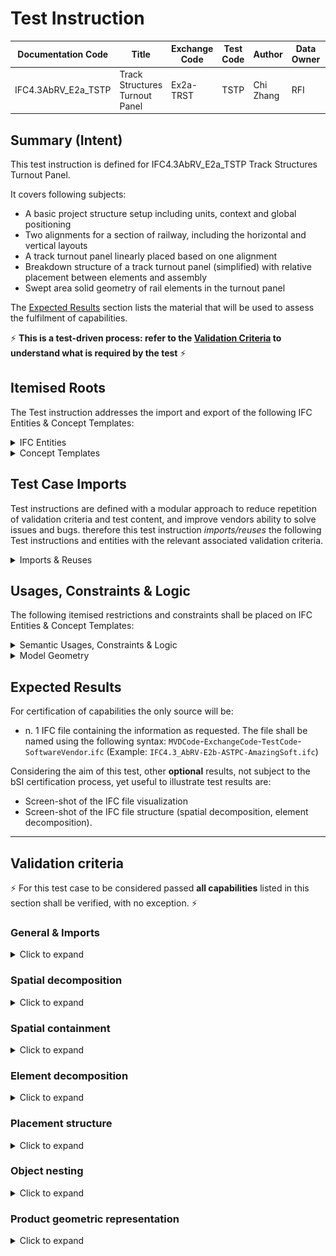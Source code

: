 # Test Instruction

| Documentation Code   | Title                                          | Exchange Code | Test Code | Author          | Data Owner | Version | Date       |
|----------------------|------------------------------------------------|---------------|-----------| ----------------|------------|---------|------------|
| IFC4.3AbRV_E2a_TSTP   | Track Structures Turnout Panel                      | Ex2a-TRST            | TSTP      | Chi Zhang    | RFI        | 1.0     | 09.02.2022 |


## Summary (Intent)

This test instruction is defined for IFC4.3AbRV_E2a_TSTP Track Structures Turnout Panel.

It covers following subjects:
- A basic project structure setup including units, context and global positioning
- Two alignments for a section of railway, including the horizontal and vertical layouts
- A track turnout panel linearly placed based on one alignment
- Breakdown structure of a track turnout panel (simplified) with relative placement between elements and assembly
- Swept area solid geometry of rail elements in the turnout panel

The [Expected Results](#Expected-Results) section lists the material that will be used to assess the fulfilment of capabilities.

:zap: **This is a test-driven process: refer to the [Validation Criteria](#Validation-Criteria) to understand what is required by the test** :zap:

## Itemised Roots

The Test instruction addresses the import and export of the following IFC Entities & Concept Templates:

<details><summary>IFC Entities</summary>

These entities represent a test-specific subset of the wider AbRV_Ex exchange and the overall AbRV MVD. **The scope of the test shall not be used as a definitive scope of the exchange, or of the entire MVD.**

- Inherited from imported tests:
  - *IfcProject*
  - *IfcSite*
  - *IfcRailway*
  - *IfcAlignment*
  - *IfcAlignmentHorizontal*
  - *IfcAlignmentVertical*
  - *IfcAlignmentSegment*

- For this test instruction:
  - *IfcRailwayPart*
  - *IfcElementAssembly*
  - *IfcTrackElement*
  - *IfcRail*
  - *IfcMechnicalFastner*
  - *IfcFastener*
  - *IfcReferent*


</details>

<details><summary>Concept Templates</summary>

These concept templates represent a test-specific subset of the wider AbRV_Ex exchange and the overall AbRV MVD, that must be correctly exported to meet the validation criteria. **The scope of the test shall not be used as a definitive scope of the exchange, or of the entire MVD.**

- Inherited from imported tests:
  - *Project Units*
  - *Project Representation Context*
  - *Project Global Positioning*
  - *Spatial Decomposition*
  - *Spatial Composition*
  - *Alignment Layout*
  - *Alignment Geometry Gradient*
  - *Spatial Container*
  - *Product Local Placement*
  - *Object User Identity*
  - *Software Identity*
  - *Axis Geometry*
  
- For this test instruction:
  - *Product Linear Placement*
  - *Object Predefined Type*
  - *Element Composition*
  - *Element Decomposition*
  - *Product Relative Positioning*
  - *Product Span Positioning*
  - *Spatial Containment*
  - *Body AdvancedSwept Directrix Geometry*
  - *Body Tessallated Geometry*
  - *Object Typing*
  - *Type Body Tessellated Geometry*

</details>

## Test Case Imports
Test instructions are defined with a modular approach to reduce repetition of validation criteria and test content, and improve vendors ability to solve issues and bugs. therefore this test instruction *imports/reuses* the following Test instructions and entities with the relevant associated validation criteria.

<details><summary>Imports & Reuses</summary>

| TI Code                                  | Test Instruction Title    | Comments                     |
|------------------------------------------|---------------------------|------------------------------|
| [IFC4.3AbRV_E1_AL22](../../E2a-TRST/AL22) | (RFI) Two alignments without cant       | As outlined in the dataset Imported Entities Table |

</details>

## Usages, Constraints & Logic
The following itemised restrictions and constraints shall be placed on IFC Entities & Concept Templates:

<details><summary>Semantic Usages, Constraints & Logic</summary>

The following itemised Usages, Constraints & Logic are normative entries within the AbRV MVD and MUST be satisfied to meet the defined validation criteria

</details>

<details><summary>Model Geometry</summary>
The Test case requires the following additional checks related to Model Geometry:

- *Constraint*

</details>

## Expected Results

For certification of capabilities the only source will be:

- n. 1 IFC file containing the information as requested. The file shall be named using the following syntax: `MVDCode`-`ExchangeCode`-`TestCode`-`SoftwareVendor`.`ifc` (Example: `IFC4.3_AbRV-E2b-ASTPC-AmazingSoft.ifc`)

Considering the aim of this test, other **optional** results, not subject to the bSI certification process, yet useful to illustrate test results are:
- Screen-shot of the IFC file visualization
- Screen-shot of the IFC file structure (spatial decomposition, element decomposition).

---

## Validation criteria
:zap: For this test case to be considered passed **all capabilities** listed in this section shall be verified, with no exception. :zap:

### General & Imports

<details><summary>Click to expand</summary>

- All the concept templates must be correctly implemented as presented in the validation criteria
- At least 1 instance of each entity listed in [Itemised Roots](#Itemised-Roots) is present in the file.


#### Imports
| **TI Code**        | **Criteria Codes** | *COMMENT**                                         |
|--------------------|--------------------|----------------------------------------------------|
| IFC4.3AbRV_E1_AL22 | ALL CRITERIA       | As outlined in the dataset [Imported Entities Table](Dataset/README.md#Imported-Entities-Table) |


#### General

| **RULE ID** | **CRITERIA**                                                      | **VALUE [examples]**  | **ENTITY (if applicable)** | **CT (if applicable)**     |
|-------------|-------------------------------------------------------------------|-----------------------|----------------------------|----------------------------|
| GENE_00     | All validation criteria of precondition's tests shall be verified |                       | na                         | na                         |
| GENE_01     | All requested entities (and attributes) exist in file             | As per Entities Table | na                         | na                         |
</details>
	
### Spatial decomposition

<details><summary>Click to expand</summary>

| **RULE ID** | **CRITERIA**                      | **VALUE [examples]**               | **ENTITY (if applicable)** | **CT (if applicable)** |
|-------------|-----------------------------------|------------------------------------|----------------------------|------------------------|
| SDEC_01     | Spatial decomposition is verified | As per Spatial Decomposition Table | na                         | Spatial Decomposition  |

> **Acceptance criteria**: For the **Spatial decomposition** capability, the validation procedure must verify that a Parent Element of the requested type aggregates (via `IfcRelAggregates`) exactly a given number of Child Elements of the requested type, no more and no less.


- IfcProject
  - IfcSite
    - IfcRailway
	
</details>

### Spatial containment
	
<details><summary>Click to expand</summary>

| **RULE ID** | **CRITERIA**                    | **VALUE [examples]**             | **ENTITY (if applicable)** | **CT (if applicable)** |
|-------------|---------------------------------|----------------------------------|----------------------------|------------------------|
| SCON_01     | Spatial containment is verified | As per Spatial Containment Table | na                         | Spatial Containment    |

> **Acceptance criteria**: For the **Spatial containment** capability, the validation procedure must verify that a Spatial Element of the requested type contains (via `IfcRelContainedInSpatialStructure`) exactly a given number of Elements of the requested type, no more and no less.

- IfcRailway 
  - IfcElementAssembly.TURNOUTPANEL

</details>

### Element decomposition

<details><summary>Click to expand</summary>

| **RULE ID** | **CRITERIA**                    | **VALUE [examples]**             | **ENTITY (if applicable)** | **CT (if applicable)** |
|-------------|---------------------------------|----------------------------------|----------------------------|------------------------|
| EDEC_01     | Element decomposition is verified | As per Element Decomposition Table | na                         | Element Decomposition   |

> **Acceptance criteria**: For the **Element decomposition** capability, the validation procedure must verify that an Element (as assembly) of the requested type is decomposed by (via `IfcRelAggregates`) a given number of Elements of the requested type in the range, no more and no less.

- IfcElementAssembly.TURNOUTPANEL 
  - IfcRail.RAIL
  - IfcRail.CHECKRAIL
  - IfcRail.BLADE
  - IfcTrackElement.SLEEPER
  - IfcTrackElement.FROG
  - IfcMechanicalFastener.RAILFASTENING
  - IfcMechanicalFastner.RAILJOINT
  - IfcFastener.WELD
	
#### Element Decomposition Table

| **Element Assembly** | **Assembly Type** | **Minimum** | **Maximum** | **Element**     | **Element Type** |
|----------------------|--------------------------|-------------|-------------|-----------------|------------------|
| IfcElementAssembly   | TURNOUTPANEL           | 4           |      6       | IfcRail         | RAIL             |
| IfcElementAssembly   | TURNOUTPANEL           | 2           |      2       | IfcRail       | CHECKRAIL       |
| IfcElementAssembly   | TURNOUTPANEL           | 2           |      2       | IfcRail         | BLADE             |
| IfcElementAssembly   | TURNOUTPANEL           | 52           |     52        | IfcTrackElement | SLEEPER          |
| IfcElementAssembly   | TURNOUTPANEL           | 1           |      1       | IfcTrackElement | FROG          |
| IfcElementAssembly   | TURNOUTPANEL           | 2           |      2       | IfcMechanicalFastener | RAILFASTENING         |
| IfcElementAssembly   | TURNOUTPANEL           | 0           |             | IfcMechanicalFastener | RAILJOINT         |
| IfcElementAssembly   | TURNOUTPANEL           | 0           |      6       | IfcFASTENER | WELD         |

</details>

### Placement structure
	
<details><summary>Click to expand</summary>

| **RULE ID** | **CRITERIA**                                                      | **VALUE [examples]**  | **ENTITY (if applicable)** | **CT (if applicable)**     |
|-------------|-------------------------------------------------------------------|-----------------------|----------------------------|----------------------------|
| SPCO_00     | ObjectPlacement of the element shall have PlacementRelTo referening the right IfcObjectPlacement |     see Fig. 1 and Fig. 2  | na | Product Placement |
	
![alt text](Dataset/Turnout_Placement.png)
*Fig. 1 Placement of track turnout panel*
![alt text](Dataset/Turnout_Element_Placement.png)
*Fig. 2 Placement of elements in track turnout panel*

</details>

### Object nesting
	
<details><summary>Click to expand</summary>
	
| **RULE ID** | **CRITERIA**                                                      | **VALUE [examples]**  | **ENTITY (if applicable)** | **CT (if applicable)**     |
|-------------|-------------------------------------------------------------------|-----------------------|----------------------------|----------------------------|
| OBNE_00     | Each IfcReferent should be nested into the alignment where it is placed linearly |     1 IfcAlignment  | IfcReferent | Object Nesting (to be reversed) |

</details>
	
### Product geometric representation

<details><summary>Click to expand</summary>
Criteria around the representation of 'Some Concept'

| **RULE ID** | **CRITERIA**                                                      | **VALUE [examples]**  | **ENTITY (if applicable)** | **CT (if applicable)**     |
|-------------|-------------------------------------------------------------------|-----------------------|----------------------------|----------------------------|
| PRGE_00     | Correct representation identifier, type and items for occurrence element |  IfcFixedReferenceSweptAreaSolid  in SELF.Representation.Representations.Items  | IfcRail.RAIL | Body AdvancedSweptSolid Geometry |
| PRGE_00     | Correct representation identifier, type and items for occurrence element |  | IfcTrackElement.SLEEPER | Mapped Geometry |
| PRGE_01     | Correct representation identifier, type and items for type element |  | IfcTrackElementType.SLEEPER | Type Body Tessallated Geometry |

</details>


	

